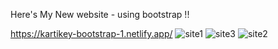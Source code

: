 
Here's My New website - using bootstrap !!

https://kartikey-bootstrap-1.netlify.app/
![site1](https://user-images.githubusercontent.com/57026722/156113951-b4102f33-b5e9-45c2-b080-cbcdc50b1f1d.png)
![site3](https://user-images.githubusercontent.com/57026722/156114129-038ca9cf-fe34-4e39-af46-6a622857918b.png)
![site2](https://user-images.githubusercontent.com/57026722/156113955-451e7f4d-b931-4485-a1b2-d71296b29bc0.png)
